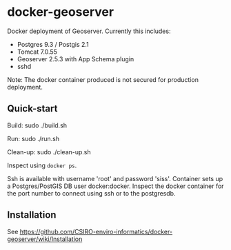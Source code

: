 docker-geoserver
================

Docker deployment of Geoserver. Currently this includes:
* Postgres 9.3 / Postgis 2.1
* Tomcat 7.0.55
* Geoserver 2.5.3 with App Schema plugin
* sshd

Note: The docker container produced is not secured for production deployment.

Quick-start
----------
Build:
   sudo ./build.sh


Run:
   sudo ./run.sh

Clean-up:
   sudo ./clean-up.sh

Inspect using `docker ps`.

Ssh is available with username 'root' and password 'siss'. Container sets up a Postgres/PostGIS DB user docker:docker. 
Inspect the docker container for the port number to connect using ssh or to the postgresdb.



Installation
------------
See https://github.com/CSIRO-enviro-informatics/docker-geoserver/wiki/Installation


